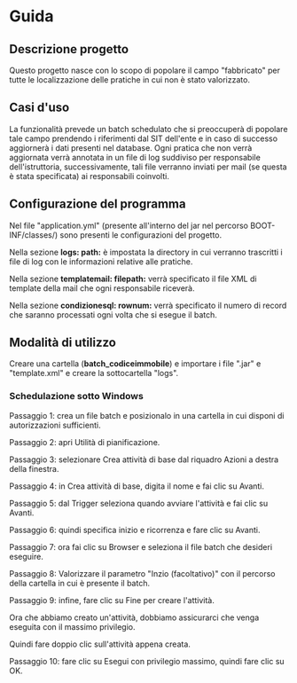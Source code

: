 # Guida

## Descrizione progetto

Questo progetto nasce con lo scopo di popolare il campo "fabbricato" per tutte le localizzazione delle pratiche in cui non è stato valorizzato.  

## Casi d'uso

La funzionalità prevede un batch schedulato che si preoccuperà di popolare tale campo prendendo i riferimenti dal SIT dell'ente e in caso di successo aggiornerà i dati presenti nel database.
Ogni pratica che non verrà aggiornata verrà annotata in un file di log suddiviso per responsabile dell'istruttoria, successivamente, tali file verranno inviati per mail (se questa è stata specificata) ai responsabili coinvolti.

## Configurazione del programma

Nel file "application.yml" (presente all'interno del jar nel percorso BOOT-INF/classes/) sono presenti le configurazioni del progetto.

Nella sezione **logs: path:** è impostata la directory in cui verranno trascritti i file di log con le informazioni relative alle pratiche.

Nella sezione **templatemail: filepath:** verrà specificato il file XML di template della mail che ogni responsabile riceverà.

Nella sezione **condizionesql: rownum:** verrà specificato il numero di record che saranno processati ogni volta che si esegue il batch.

## Modalità di utilizzo

Creare una cartella (**batch_codiceimmobile**) e importare i file ".jar" e "template.xml" e creare la sottocartella "logs".

### Schedulazione sotto Windows

Passaggio 1: crea un file batch e posizionalo in una cartella in cui disponi di autorizzazioni sufficienti.

Passaggio 2: apri Utilità di pianificazione.

Passaggio 3: selezionare Crea attività di base dal riquadro Azioni a destra della finestra.

Passaggio 4: in Crea attività di base, digita il nome e fai clic su Avanti.

Passaggio 5: dal Trigger seleziona quando avviare l'attività e fai clic su Avanti.

Passaggio 6: quindi specifica inizio e ricorrenza e fare clic su Avanti.

Passaggio 7: ora fai clic su Browser e seleziona il file batch che desideri eseguire.

Passaggio 8: Valorizzare il parametro "Inzio (facoltativo)"  con il percorso della cartella in cui è presente il batch.

Passaggio 9: infine, fare clic su Fine per creare l'attività.

Ora che abbiamo creato un'attività, dobbiamo assicurarci che venga eseguita con il massimo privilegio.

Quindi fare doppio clic sull'attività appena creata.

Passaggio 10: fare clic su Esegui con privilegio massimo, quindi fare clic su OK.
